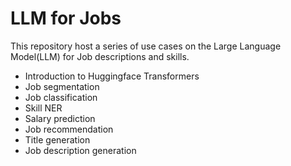 # LLM for Jobs

This repository host a series of use cases on the Large Language Model(LLM) for Job descriptions and skills.

- Introduction to Huggingface Transformers
- Job segmentation
- Job classification
- Skill NER
- Salary prediction
- Job recommendation
- Title generation
- Job description generation


